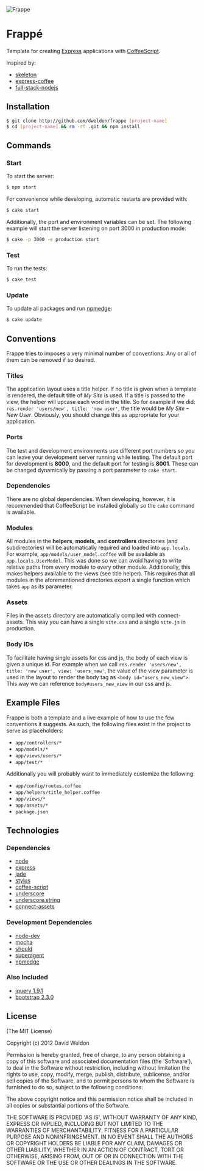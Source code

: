![Frappe](https://raw.github.com/dweldon/frappe/master/app/public/img/frappe.png)

# Frappé

Template for creating [Express](http://expressjs.com) applications with
[CoffeeScript](http://coffeescript.org).

Inspired by:
* [skeleton](https://github.com/EtienneLem/skeleton)
* [express-coffee](https://github.com/twilson63/express-coffee)
* [full-stack-nodejs](https://peepcode.com/screencasts/javascript)

## Installation

```sh
$ git clone http://github.com/dweldon/frappe [project-name]
$ cd [project-name] && rm -rf .git && npm install
```

## Commands

### Start

To start the server:
```sh
$ npm start
```

For convenience while developing, automatic restarts are provided with:
```sh
$ cake start
```

Additionally, the port and environment variables can be set. The following
example will start the server listening on port 3000 in production mode:
```sh
$ cake -p 3000 -e production start
```

### Test

To run the tests:
```sh
$ cake test
```

### Update

To update all packages and run [npmedge](https://npmjs.org/package/npmedge):
```sh
$ cake update
```

## Conventions

Frappe tries to imposes a very minimal number of conventions. Any or all of them
can be removed if so desired.

### Titles

The application layout uses a title helper. If no title is given when a template
is rendered, the default title of *My Site* is used. If a title is passed to the
view, the helper will upcase each word in the title. So for example if we did:
`res.render 'users/new', title: 'new user'`, the title would be
*My Site – New User*. Obviously, you should change this as appropriate for your
application.

### Ports

The test and development environments use different port numbers so you can
leave your development server running while testing. The default port for
development is **8000**, and the default port for testing is **8001**. These can
be changed dynamically by passing a port parameter to `cake start`.

### Dependencies

There are no global dependencies. When developing, however, it is recommended
that CoffeeScript be installed globally so the `cake` command is available.

### Modules

All modules in the **helpers**, **models**, and **controllers** directories (and
subdirectories) will be automatically required and loaded into `app.locals`. For
example, `app/models/user_model.coffee` will be available as
`app.locals.UserModel`. This was done so we can avoid having to write relative
paths from every module to every other module. Additionally, this makes helpers
available to the views (see title helper). This requires that all modules in the
aforementioned directories export a single function which takes `app` as its
parameter.

### Assets

Files in the assets directory are automatically compiled with connect-assets.
This way you can have a single `site.css` and a single `site.js` in production.

### Body IDs
To facilitate having single assets for css and js, the body of each
view is given a unique id. For example when we call
`res.render 'users/new', title: 'new user', view: 'users_new'`, the value of the
view parameter is used in the layout to render the body tag as
`<body id="users_new_view">`. This way we can reference `body#users_new_view` in
our css and js.

## Example Files
Frappe is both a template and a live example of how to use the few conventions
it suggests. As such, the following files exist in the project to serve as
placeholders:

* `app/controllers/*`
* `app/models/*`
* `app/views/users/*`
* `app/test/*`

Additionally you will probably want to immediately customize the following:

* `app/config/routes.coffee`
* `app/helpers/title_helper.coffee`
* `app/views/*`
* `app/assets/*`
* `package.json`

## Technologies

### Dependencies

* [node](http://nodejs.org/)
* [express](https://github.com/visionmedia/express)
* [jade](https://github.com/visionmedia/jade)
* [stylus](https://github.com/learnboost/stylus)
* [coffee-script](https://github.com/jashkenas/coffee-script)
* [underscore](http://documentcloud.github.com/underscore/)
* [underscore.string](https://github.com/epeli/underscore.string)
* [connect-assets](https://github.com/TrevorBurnham/connect-assets)

### Development Dependencies

* [node-dev](https://github.com/fgnass/node-dev)
* [mocha](https://github.com/visionmedia/mocha)
* [should](https://github.com/visionmedia/should.js)
* [superagent](https://github.com/visionmedia/superagent)
* [npmedge](https://npmjs.org/package/npmedge)

### Also Included

* [jquery 1.9.1](http://jquery.com/)
* [bootstrap 2.3.0](http://twitter.github.com/bootstrap/)

## License

(The MIT License)

Copyright (c) 2012 David Weldon

Permission is hereby granted, free of charge, to any person obtaining
a copy of this software and associated documentation files (the
'Software'), to deal in the Software without restriction, including
without limitation the rights to use, copy, modify, merge, publish,
distribute, sublicense, and/or sell copies of the Software, and to
permit persons to whom the Software is furnished to do so, subject to
the following conditions:

The above copyright notice and this permission notice shall be
included in all copies or substantial portions of the Software.

THE SOFTWARE IS PROVIDED 'AS IS', WITHOUT WARRANTY OF ANY KIND,
EXPRESS OR IMPLIED, INCLUDING BUT NOT LIMITED TO THE WARRANTIES OF
MERCHANTABILITY, FITNESS FOR A PARTICULAR PURPOSE AND NONINFRINGEMENT.
IN NO EVENT SHALL THE AUTHORS OR COPYRIGHT HOLDERS BE LIABLE FOR ANY
CLAIM, DAMAGES OR OTHER LIABILITY, WHETHER IN AN ACTION OF CONTRACT,
TORT OR OTHERWISE, ARISING FROM, OUT OF OR IN CONNECTION WITH THE
SOFTWARE OR THE USE OR OTHER DEALINGS IN THE SOFTWARE.
